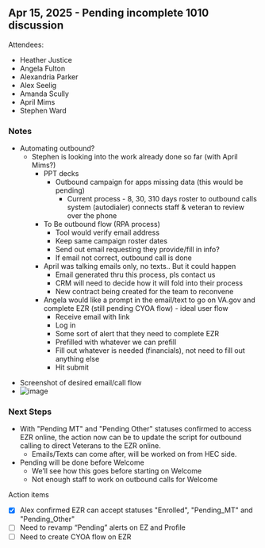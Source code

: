 ##  Apr 15, 2025 - Pending incomplete 1010 discussion

Attendees:        
- Heather Justice
- Angela Fulton
- Alexandria Parker
- Alex Seelig
- Amanda Scully
- April Mims
- Stephen Ward

### Notes

* Automating outbound?
    * Stephen is looking into the work already done so far (with April Mims?)
        * PPT decks
            * Outbound campaign for apps missing data (this would be pending)
                * Current process - 8, 30, 310 days roster to outbound calls system (autodialer) connects staff & veteran to review over the phone
        * To Be outbound flow (RPA process)
            * Tool would verify email address
            * Keep same campaign roster dates
            * Send out email requesting they provide/fill in info?
            * If email not correct, outbound call is done
        * April was talking emails only, no texts.. But it could happen
            * Email generated thru this process, pls contact us
            * CRM will need to decide how it will fold into their process
            * New contract being created for the team to reconvene    
        * Angela would like a prompt in the email/text to go on VA.gov and complete EZR (still pending CYOA flow) - ideal user flow
            * Receive email with link
            * Log in
            * Some sort of alert that they need to complete EZR
            * Prefilled with whatever we can prefill
            * Fill out whatever is needed (financials), not need to fill out anything else
            * Hit submit
- Screenshot of desired email/call flow
- ![image](https://github.com/user-attachments/assets/4ab721c4-f1c1-48b1-95cd-95f32bd0e8a7)

### Next Steps
* With "Pending MT" and "Pending Other" statuses confirmed to access EZR online, the action now can be to update the script for outbound calling to direct Veterans to the EZR online.
    * Emails/Texts can come after, will be worked on from HEC side.
* Pending will be done before Welcome
    * We’ll see how this goes before starting on Welcome
    * Not enough staff to work on outbound calls for Welcome

Action items
- [x] Alex confirmed EZR can accept statuses "Enrolled", "Pending_MT" and "Pending_Other"
- [ ] Need to revamp “Pending” alerts on EZ and Profile
- [ ] Need to create CYOA flow on EZR
